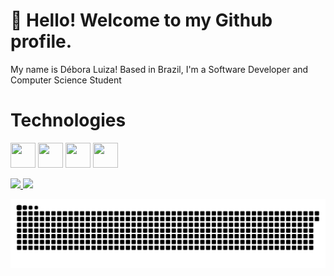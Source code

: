 # 👋 Hello! Welcome to my Github profile.
My name is Débora Luiza!
Based in Brazil, I'm a Software Developer and Computer Science Student

# Technologies
<img src="https://cdn.jsdelivr.net/gh/devicons/devicon@latest/icons/swift/swift-original.svg" width="40" height="40"/> <img src="https://cdn.jsdelivr.net/gh/devicons/devicon@latest/icons/java/java-original.svg" width="40" height="40"/> <img src="https://cdn.jsdelivr.net/gh/devicons/devicon@latest/icons/react/react-original.svg" width="40" height="40"/> <img src="https://cdn.jsdelivr.net/gh/devicons/devicon@latest/icons/sass/sass-original.svg" width="40" height="40" />
      

<div>
<a href="https://github.com/DebLuiza">
<img loading="lazy" height="180em" src="https://github-readme-stats.vercel.app/api/top-langs/?username=DebLuiza&layout=compact&langs_count=7&theme=dracula"/>
<img loading="lazy" height="180em" src="https://github-readme-stats.vercel.app/api?username=DebLuiza&show_icons=true&theme=dracula&include_all_commits=true&count_private=true"/>
</div>

![Snake animation](https://github.com/DebLuiza/DebLuiza/blob/output/github-contribution-grid-snake.svg)
<!--
**DebLuiza/DebLuiza** is a ✨ _special_ ✨ repository because its `README.md` (this file) appears on your GitHub profile.

Here are some ideas to get you started:

- 🔭 I’m currently working on ...
- 🌱 I’m currently learning ...
- 👯 I’m looking to collaborate on ...
- 🤔 I’m looking for help with ...
- 💬 Ask me about ...
- 📫 How to reach me: ...
- 😄 Pronouns: ...
- ⚡ Fun fact: ...
-->

